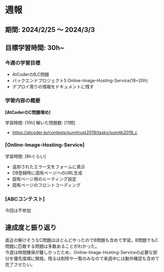 
# 週報

## 期間: 2024/2/25 ～ 2024/3/3

## 目標学習時間: 30h~

### 今週の学習目標
- AtCoderのB,C問題
- バックエンドプロジェクト5 Online-Image-Hosting-Service(18~20h)
- デプロイ周りの情報をドキュメントに残す
  
### 学習内容の概要
**[AtCoderのC問題埋め]**

学習時間: [10h]
解いた問題数: [11問]
- https://atcoder.jp/contests/sumitrust2019/tasks/sumitb2019_c

### [Online-Image-Hosting-Service]

学習時間: [8hぐらい]
- 返却されたエラー文をフォームに表示
- DB登録時に固有ページへのURL生成
- 固有ページ用のルーティング設定
- 固有ページのフロントコーディング


### [ABCコンテスト]
今回は不参加


## 達成度と振り返り
直近の解けそうなC問題はほとんどやったのでB問題も含めて学習。B問題でもC問題に匹敵する問題は多数あることがわかった。</br>
今週は時間確保が難しかったため、Online-Image-Hosting-Serviceの必要な部分を優先度順に開発。残るは削除や一覧のみなので来週中には動作確認も含めて完了させたい。
